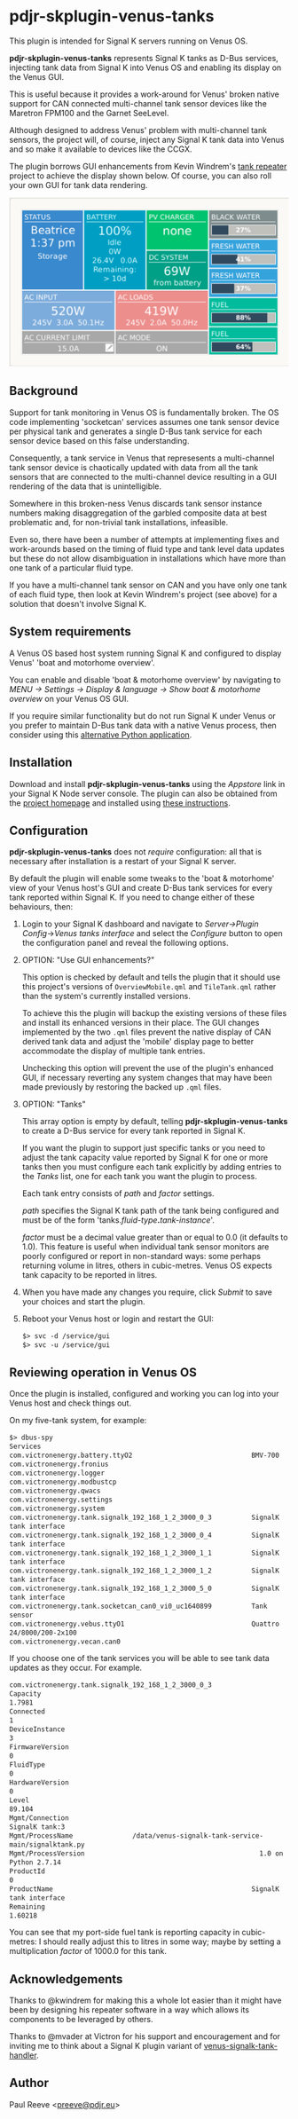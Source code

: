 # pdjr-skplugin-venus-tanks

This plugin is intended for Signal K servers running on Venus OS.

__pdjr-skplugin-venus-tanks__ represents Signal K tanks as D-Bus
services, injecting tank data from Signal K into Venus OS and 
enabling its display on the Venus GUI.

This is useful because it provides a work-around for Venus' broken
native support for CAN connected multi-channel tank sensor devices
like the Maretron FPM100 and the Garnet SeeLevel.

Although designed to address Venus' problem with multi-channel tank
sensors, the project will, of course, inject any Signal K tank data
into Venus and so make it available to devices like the CCGX.

The plugin borrows GUI enhancements from Kevin Windrem's
[tank repeater](https://github.com/kwindrem/SeeLevel-N2K-Victron-VenusOS)
project to achieve the display shown below.
Of course, you can also roll your own GUI for tank data rendering.

![CCGX tank display](venus.png)

## Background

Support for tank monitoring in Venus OS is fundamentally broken.
The OS code implementing 'socketcan' services assumes one tank sensor
device per physical tank and generates a single D-Bus tank service for
each sensor device based on this false understanding.

Consequently, a tank service in Venus that represesents a multi-channel
tank sensor device is chaotically updated with data from all the tank
sensors that are connected to the multi-channel device resulting in a
GUI rendering of the data that is unintelligible.

Somewhere in this broken-ness Venus discards tank sensor instance
numbers making disaggregation of the garbled composite data at best
problematic and, for non-trivial tank installations, infeasible.

Even so, there have been a number of attempts at implementing fixes
and work-arounds based on the timing of fluid type and tank level
data updates but these do not allow disambiguation in installations
which have more than one tank of a particular fluid type.

If you have a multi-channel tank sensor on CAN and you have only one
tank of each fluid type, then look at Kevin Windrem's project (see
above) for a solution that doesn't involve Signal K.

## System requirements

A Venus OS based host system running Signal K and configured to
display Venus' 'boat and motorhome overview'.

You can enable and disable 'boat & motorhome overview' by
navigating to
*MENU -> Settings -> Display & language -> Show boat & motorhome overview*
on your Venus OS GUI.

If you require similar functionality but do not run Signal K under
Venus or you prefer to maintain D-Bus tank data with a native Venus
process, then consider using this
[alternative Python application](https://github.com/preeve9534/venus-signalk-tank-service).

## Installation

Download and install __pdjr-skplugin-venus-tanks__ using the _Appstore_
link in your Signal K Node server console.
The plugin can also be obtained from the 
[project homepage](https://github.com/preeve9534/pdjr-skplugin-venus-tanks)
and installed using
[these instructions](https://github.com/SignalK/signalk-server-node/blob/master/SERVERPLUGINS.md).

## Configuration

__pdjr-skplugin-venus-tanks__ does not *require* configuration: all that
is necessary after installation is a restart of your Signal K server.

By default the plugin will enable some tweaks to the 'boat & motorhome'
view of your Venus host's GUI and create D-Bus tank services for every
tank reported within Signal K.
If you need to change either of these behaviours, then:

1. Login to your Signal K dashboard and navigate to
   _Server->Plugin Config_->_Venus tanks interface_ and select the
   _Configure_ button to open the configuration panel and reveal the
   following options.


2. OPTION: "Use GUI enhancements?"

   This option is checked by default and tells the plugin that it should
   use this project's versions of ```OverviewMobile.qml``` and
   ```TileTank.qml``` rather than the system's currently installed
   versions.
   
   To achieve this the plugin will backup the existing versions of these
   files and install its enhanced versions in their place.
   The GUI changes implemented by the two ```.qml``` files prevent the
   native display of CAN derived tank data and adjust the 'mobile' display
   page to better accommodate the display of multiple tank entries.
   
   Unchecking this option will prevent the use of the plugin's enhanced
   GUI, if necessary reverting any system changes that may have been made
   previously by restoring the backed up ```.qml``` files.
   
3. OPTION: "Tanks"

   This array option is empty by default, telling __pdjr-skplugin-venus-tanks__
   to create a D-Bus service for every tank reported in Signal K.

   If you want the plugin to support just specific tanks or you need to
   adjust the tank capacity value reported by Signal K for one or more
   tanks then you must configure each tank explicitly by adding entries
   to the *Tanks* list, one for each tank you want the plugin to process.
   
   Each tank entry consists of *path* and *factor* settings.

   *path* specifies the Signal K tank path of the tank being configured
   and must be of the form 'tanks.*fluid-type*__.__*tank-instance*'.
   
   *factor* must be a decimal value greater than or equal to 0.0 (it
   defaults to 1.0).
   This feature is useful when individual tank sensor monitors are
   poorly configured or report in non-standard ways: some perhaps
   returning volume in litres, others in cubic-metres.
   Venus OS expects tank capacity to be reported in litres.
   
4. When you have made any changes you require, click _Submit_ to save
   your choices and start the plugin.
   
5. Reboot your Venus host or login and restart the GUI:
   ```
   $> svc -d /service/gui
   $> svc -u /service/gui
   ```

## Reviewing operation in Venus OS

Once the plugin is installed, configured and working you can log into
your Venus host and check things out.

On my five-tank system, for example:
```
$> dbus-spy
Services
com.victronenergy.battery.ttyO2                              BMV-700
com.victronenergy.fronius
com.victronenergy.logger
com.victronenergy.modbustcp
com.victronenergy.qwacs
com.victronenergy.settings
com.victronenergy.system
com.victronenergy.tank.signalk_192_168_1_2_3000_0_3          SignalK tank interface
com.victronenergy.tank.signalk_192_168_1_2_3000_0_4          SignalK tank interface
com.victronenergy.tank.signalk_192_168_1_2_3000_1_1          SignalK tank interface
com.victronenergy.tank.signalk_192_168_1_2_3000_1_2          SignalK tank interface
com.victronenergy.tank.signalk_192_168_1_2_3000_5_0          SignalK tank interface
com.victronenergy.tank.socketcan_can0_vi0_uc1640899          Tank sensor
com.victronenergy.vebus.ttyO1                                Quattro 24/8000/200-2x100
com.victronenergy.vecan.can0

```
If you choose one of the tank services you will be able to see tank
data updates as they occur. For example.
```
com.victronenergy.tank.signalk_192_168_1_2_3000_0_3
Capacity                                                                     1.7981
Connected                                                                         1
DeviceInstance                                                                    3
FirmwareVersion                                                                   0
FluidType                                                                         0
HardwareVersion                                                                   0
Level                                                                        89.104
Mgmt/Connection                                                      SignalK tank:3
Mgmt/ProcessName               /data/venus-signalk-tank-service-main/signalktank.py
Mgmt/ProcessVersion                                            1.0 on Python 2.7.14
ProductId                                                                         0
ProductName                                                  SignalK tank interface
Remaining                                                                   1.60218
```

You can see that my port-side fuel tank is reporting capacity in
cubic-metres: I should really adjust this to litres in some way;
maybe by setting a multiplication *factor* of 1000.0 for this tank.

## Acknowledgements

Thanks to @kwindrem for making this a whole lot easier than it might have
been by designing his repeater software in a way which allows its components
to be leveraged by others.

Thanks to @mvader at Victron for his support and encouragement and for
inviting me to think about a Signal K plugin variant of
[venus-signalk-tank-handler](https://github.com/preeve9534/venus-signalk-tank-service/).

## Author

Paul Reeve \<<preeve@pdjr.eu>\>
